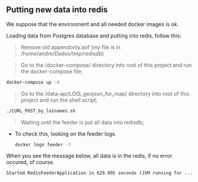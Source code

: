 ## Putting new data into redis

We suppose that the environment and all needed docker images is ok.

Loading data from Postgres database and putting into redis, follow this:

 > Remove old appendonly.aof (my file is in /home/andre/Dados/tmp/redisdb)

 > Go to the /docker-compose/ directory into root of this project and run the docker-compose file;
  ```sh
  docker-compose up -d
  ```

 > Go to the /data-api/LOIS_geojson_for_map/ directory into root of this project and run the shell script;
  ```sh
 ./CURL_POST_by_loinames.sh
  ```

 > Waiting until the feeder is put all data into redisdb;
* To check this, looking on the feeder logs.

  ```sh
  docker logs feeder -f
  ```
When you see the message below, all data is in the redis, if no error occured, of course.

```
Started RedisFeederApplication in 629.995 seconds (JVM running for ...
```